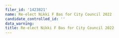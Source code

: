 ```yaml
---
filer_id: '1423821'
name: Re-elect Nikki F Bas for City Council 2022
candidate_controlled_id: ''
data_warning:
title: Re-elect Nikki F Bas for City Council 2022
---
```

